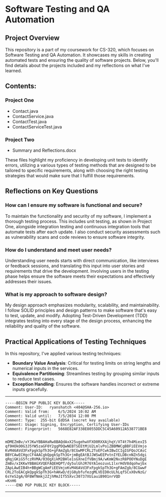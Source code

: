 <!-- ****************************************************************************************
 * Title: ContactTest Readme        |********************************************************
 * Developed by: Ryan Hatch         |********************************************************
 * Date: June 2nd 2024              |********************************************************
 * Last Updated: June 29th 2024     |********************************************************
 * Version: 2.0                     |********************************************************
 * ******************************************************************************************
 * <><><><><><><><><><><><><><><><><><><><><><><><><><><><><><><><><><><><><><><><><><><><><>
 * <><><><><><><><><><><><><><><><><><><><><><><><><><><><><><><><><><><><><><><><><><><><-->

<h1>Software Testing and QA Automation</h1>

<h2>Project Overview</h2>
<p>This repository is a part of my coursework for CS-320, which focuses on Software Testing and QA Automation. It showcases my skills in creating automated tests and ensuring the quality of software projects. Below, you'll find details about the projects included and my reflections on what I've learned.</p>

<h2>Contents:</h2>
<h3>Project One</h3>
<ul>
<li>Contact.java</li>
<li>ContactService.java</li>
<li>ContactTest.java</li>
<li>ContactServiceTest.java</li>
</ul>

<h3>Project Two</h3>
<ul>
<li>Summary and Reflections.docx</li>
</ul>

<p>These files highlight my proficiency in developing unit tests to identify errors, utilizing a various types of testing methods that are designed to be tailored to specific requirements, along with choosing the right testing strategies that would make sure that I  fulfill those requirements.</p>

<h2>Reflections on Key Questions</h2>

<h3>How can I ensure my software is functional and secure?</h3>
<p>To maintain the functionality and security of my software, I implement a thorough testing process. This includes unit testing, as shown in Project One, alongside integration testing and continuous integration tools that automate tests after each update. I also conduct security assessments such as vulnerability scans and code reviews to ensure software integrity.</p>

<h3>How do I understand and meet user needs?</h3>
<p>Understanding user needs starts with direct communication, like interviews or feedback sessions, and translating this input into user stories and requirements that drive the development. Involving users in the testing phase helps ensure the software meets their expectations and effectively addresses their issues.</p>

<h3>What is my approach to software design?</h3>
<p>My design approach emphasizes modularity, scalability, and maintainability. I follow SOLID principles and design patterns to make software that's easy to test, update, and modify. Adopting Test-Driven Development (TDD) integrates testing into every stage of the design process, enhancing the reliability and quality of the software.</p>

<h2>Practical Applications of Testing Techniques</h2>
<p>In this repository, I've applied various testing techniques:</p>
<ul>
<li><strong>Boundary Value Analysis</strong>: Critical for testing limits on string lengths and numerical inputs in the services.</li>
<li><strong>Equivalence Partitioning</strong>: Streamlines testing by grouping similar inputs to reduce test cases.</li>
<li><strong>Exception Handling</strong>: Ensures the software handles incorrect or extreme inputs gracefully.</li>
</ul>

<hr>

```
-----BEGIN PGP PUBLIC KEY BLOCK-----
Comment: User-ID:	ryanshatch <404@SHA-256.io>
Comment: Valid from:	6/5/2024 10:02 AM
Comment: Valid until:	7/5/2034 12:00 PM
Comment: Type:	255-bit EdDSA (secret key available)
Comment: Usage:	Signing, Encryption, Certifying User-IDs
Comment: Fingerprint:	5668E82AF338E8055DDC5C45A60912A538771BE8


mDMEZmBv/xYJKwYBBAHaRw8BAQdAxX25ugehwVFXO0RXXAjhqY/XT4t7h4MiexI5
qf9HOkO0G3J5YW5zaGF0Y2ggPDQwNEBTSEEtMjU2LmlvPoiZBBMWCgBBFiEEVmjo
KvM46AVd3FxFpgkSpTh3G+gFAmZgb/8CGwMFCRL2ToEFCwkIBwICIgIGFQoJCAsC
BBYCAwECHgcCF4AACgkQpgkSpTh3G+jmBgEAtBJJWSwEEPxtnIYELDBcnNZn5dgi
qRqjGKiG5fczRVMA/03OgXikM2BHle1sGXneIfVBmj9A/wKmW2NvzR8POOYNuDgE
ZmBv/xIKKwYBBAGXVQEFAQEHQPT/dy5ulGhJR76YA1eozuvL1lxrHdV8dqohwjbx
ZApLAwEIB4h+BBgWCgAmFiEEVmjoKvM46AVd3FxFpgkSpTh3G+gFAmZgb/8CGwwF
CRL2ToEACgkQpgkSpTh3G+hAKwD/djG0ybfufezgMLVDID0cULhLqfSCxX0vNzG/
6sYeS2gA/0FBWfNmkj2ZjhMmJIf55Xvc30737XUiauiB901nrVQD
=KnH6
-----END PGP PUBLIC KEY BLOCK-----
```
<hr>
